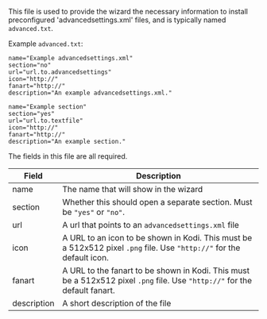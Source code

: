 This file is used to provide the wizard the necessary information to install preconfigured 'advancedsettings.xml' files, and is typically named `advanced.txt`.

Example `advanced.txt`:
```
name="Example advancedsettings.xml"
section="no"
url="url.to.advancedsettings"
icon="http://"
fanart="http://"
description="An example advancedsettings.xml."

name="Example section"
section="yes"
url="url.to.textfile"
icon="http://"
fanart="http://"
description="An example section."
```

The fields in this file are all required.

| Field | Description |
| ----- | ----------- |
| name  | The name that will show in the wizard |
| section | Whether this should open a separate section. Must be `"yes"` or `"no"`. |
| url | A url that points to an `advancedsettings.xml` file |
| icon | A URL to an icon to be shown in Kodi. This must be a 512x512 pixel `.png` file. Use `"http://"` for the default icon. |
| fanart | A URL to the fanart to be shown in Kodi. This must be a 512x512 pixel `.png` file. Use `"http://"` for the default fanart. |
| description | A short description of the file |